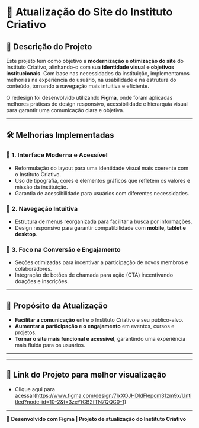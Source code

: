 # 📌 Atualização do Site do Instituto Criativo

## 📖 Descrição do Projeto
Este projeto tem como objetivo a **modernização e otimização do site** do Instituto Criativo, alinhando-o com sua **identidade visual e objetivos institucionais**. Com base nas necessidades da instituição, implementamos melhorias na experiência do usuário, na usabilidade e na estrutura do conteúdo, tornando a navegação mais intuitiva e eficiente.

O redesign foi desenvolvido utilizando **Figma**, onde foram aplicadas melhores práticas de design responsivo, acessibilidade e hierarquia visual para garantir uma comunicação clara e objetiva.

---

## 🛠️ Melhorias Implementadas

### 🔹 1. Interface Moderna e Acessível
- Reformulação do layout para uma identidade visual mais coerente com o Instituto Criativo.
- Uso de tipografia, cores e elementos gráficos que refletem os valores e missão da instituição.
- Garantia de acessibilidade para usuários com diferentes necessidades.

### 🔹 2. Navegação Intuitiva
- Estrutura de menus reorganizada para facilitar a busca por informações.
- Design responsivo para garantir compatibilidade com **mobile, tablet e desktop**.

### 🔹 3. Foco na Conversão e Engajamento
- Seções otimizadas para incentivar a participação de novos membros e colaboradores.
- Integração de botões de chamada para ação (CTA) incentivando doações e inscrições.

---

## 🎯 Propósito da Atualização
- **Facilitar a comunicação** entre o Instituto Criativo e seu público-alvo.
- **Aumentar a participação e o engajamento** em eventos, cursos e projetos.
- **Tornar o site mais funcional e acessível**, garantindo uma experiência mais fluida para os usuários.

---

---

## 🎯 Link do Projeto para melhor visualização
- Clique aqui para acessar(https://www.figma.com/design/7IxXOJHDldFlepcm31zm9x/Untitled?node-id=10-2&t=3zeYtCB2fTN7QQC0-1)
---

🚀 **Desenvolvido com Figma | Projeto de atualização do Instituto Criativo**
